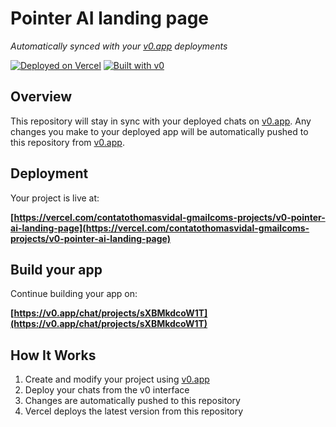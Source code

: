 # Pointer AI landing page

*Automatically synced with your [v0.app](https://v0.app) deployments*

[![Deployed on Vercel](https://img.shields.io/badge/Deployed%20on-Vercel-black?style=for-the-badge&logo=vercel)](https://vercel.com/contatothomasvidal-gmailcoms-projects/v0-pointer-ai-landing-page)
[![Built with v0](https://img.shields.io/badge/Built%20with-v0.app-black?style=for-the-badge)](https://v0.app/chat/projects/sXBMkdcoW1T)

## Overview

This repository will stay in sync with your deployed chats on [v0.app](https://v0.app).
Any changes you make to your deployed app will be automatically pushed to this repository from [v0.app](https://v0.app).

## Deployment

Your project is live at:

**[https://vercel.com/contatothomasvidal-gmailcoms-projects/v0-pointer-ai-landing-page](https://vercel.com/contatothomasvidal-gmailcoms-projects/v0-pointer-ai-landing-page)**

## Build your app

Continue building your app on:

**[https://v0.app/chat/projects/sXBMkdcoW1T](https://v0.app/chat/projects/sXBMkdcoW1T)**

## How It Works

1. Create and modify your project using [v0.app](https://v0.app)
2. Deploy your chats from the v0 interface
3. Changes are automatically pushed to this repository
4. Vercel deploys the latest version from this repository
